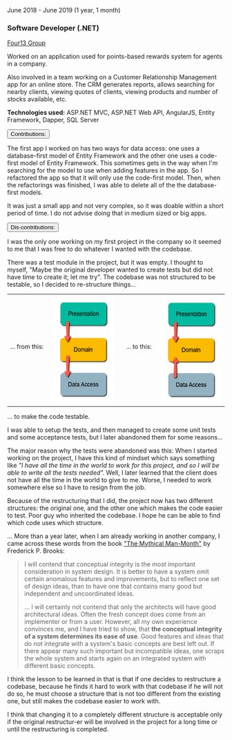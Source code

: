 <div class="">
    <div class="float-right">
        <span class="text-primary experience-date">June 2018 - June 2019 (1 year, 1 month)</span>
    </div>
    <div class="">
        <h3 class="mb-0">Software Developer (.NET)</h3>
        <div class="subheading mb-3">
            <a href="https://four13group.com/">Four13 Group</a>
        </div>
        <div class="col-md-10">
            <p>
                Worked on an application used for points-based rewards system for agents in a company.
            </p>
            <p>
                Also involved in a team working on a Customer Relationship Management app for an online store. The CRM generates reports, allows searching for nearby clients, viewing quotes of clients, viewing products and number of stocks available, etc.
            </p>
        </div>
        <p class="col-md-10 small">
            <strong>Technologies used:</strong> ASP.NET MVC, ASP.NET Web API, AngularJS, Entity Framework, Dapper, SQL Server
        </p>
    </div>
</div>


<div class="col-md-10 accordion mt-2 d-print-none d-none" id="experience-5-four13-accordion">
    <div class="card">
        <div class="card-header p-0" id="experience-5-four13-heading-contributions">
            <p class="mb-0">
                <button class="btn btn-link btn-block text-left collapsed subheading-small" type="button" data-toggle="collapse" data-target="#experience-5-four13-collapse-contributions" aria-expanded="true" aria-controls="experience-5-four13-collapse-contributions">
                Contributions:
                </button>
            </p>
        </div>
        <div id="experience-5-four13-collapse-contributions" class="collapse" aria-labelledby="experience-5-four13-heading-contributions" data-parent="#experience-5-four13-accordion">
	        <div class="card-body">
                <div class="pr-3">
                    <p>
                        The first app I worked on has two ways for data access: one uses a database-first model of Entity Framework and the other one uses a code-first model of Entity Framework. This sometimes gets in the way when I'm searching for the model to use when adding features in the app. So I refactored the app so that it will only use the code-first model. Then, when the refactorings was finished, I was able to delete all of the the database-first models.
                    </p>
                    <p>
                        It was just a small app and not very complex, so it was doable within a short period of time. I do not advise doing that in medium sized or big apps.
                    </p>
                </div>
            </div>
        </div>
    </div>
    <div class="card">
        <div class="card-header p-0" id="experience-5-four13-heading-lessons-learned">
	        <p class="mb-0">
	            <button class="btn btn-link btn-block text-left collapsed subheading-small" type="button" data-toggle="collapse" data-target="#experience-5-four13-collapse-lessons-learned" aria-expanded="false" aria-controls="experience-5-four13-collapse-lessons-learned">
	            Dis-contributions:
	            </button>
	        </p>
        </div>
        <div id="experience-5-four13-collapse-lessons-learned" class="collapse" aria-labelledby="experience-5-four13-heading-lessons-learned" data-parent="#experience-5-four13-accordion">
	        <div class="card-body">
                <div class="pr-3">
                    <p>
                        I was the only one working on my first project in the company so it seemed to me that I was free to do whatever I wanted with the codebase.
                    </p>
                    <p>
                        There was a test module in the project, but it was empty. I thought to myself, "Maybe the original developer wanted to create tests but did not have time to create it; let me try". The codebase was not structured to be testable, so I decided to re-structure things...
                    </p>
                    <div class="mb-3">
                        <table>
                            <tbody>
                                <tr>
                                    <td>... from this: &nbsp;&nbsp;&nbsp;</td>
                                    <td>
                                        <a href="https://blog.ploeh.dk/2013/12/03/layers-onions-ports-adapters-its-all-the-same/">
                                            <img src="/images/2021/2021-05-22-simple-diagram-layered-architecture.png" height="250">
                                        </a>
                                    </td>
                                    <td>&nbsp;&nbsp;&nbsp; ... to this: &nbsp;&nbsp;&nbsp;</td>
                                    <td>
                                        <a href="https://blog.ploeh.dk/2013/12/03/layers-onions-ports-adapters-its-all-the-same/">
                                            <img src="/images/2021/2021-05-22-simple-diagram-clean-architecture.png" height="250">
                                        </a>
                                    </td>
                                </tr>
                                <!-- <tr>
                                    <td colspan="4">
                                        <small>(images are from Mark Seeman's post, <a href="https://blog.ploeh.dk/2013/12/03/layers-onions-ports-adapters-its-all-the-same/">"Layers, Onions, Ports, Adapters: it's all the same"</a>)</small>
                                    </td>
                                </tr> -->
                            </tbody>
                        </table>
                    </div>
                    <p>
                        ... to make the code testable.
                    </p>
                    <p>
                        I was able to setup the tests, and then managed to create some unit tests and some acceptance tests, but I later abandoned them for some reasons... 
                    </p>
                    <p>
                        The major reason why the tests were abandoned was this: When I started working on the project, I have this kind of mindset which says something like <em>"I have all the time in the world to work for this project, and so I will be able to write all the tests needed".</em> Well, I later learned that the client does not have all the time in the world to give to me. Worse, I needed to work somewhere else so I have to resign from the job.
                    </p>                    
                    <p>
                        Because of the restructuring that I did, the project now has two different structures: the original one, and the other one which makes the code easier to test. Poor guy who inherited the codebase. I hope he can be able to find which code uses which structure.
                    </p>                
                    <p>
                        ... More than a year later, when I am already working in another company, I came across these words from the book <a href="https://www.bookdepository.com/Mythical-Man-Month-Frederick-P-Brooks-Jr/9780201835953?a_aid=jflaga">"The Mythical Man-Month"</a> by Frederick P. Brooks:
                    </p>
                    <blockquote>                  
                        <p>
                            I will contend that conceptual integrity is the most important consideration in system design. It is better to have a system omit certain anomalous features and improvements, but to reflect one set of design ideas, than to have one that contains many good but independent and uncoordinated ideas.
                        </p>
                        <p>
                            ... I will certainly not contend that only the architects will have good architectural ideas. Often the fresh concept does come from an implementer or from a user. However, all my own experience convinces me, and I have tried to show, that <strong>the conceptual integrity of a system determines its ease of use</strong>. Good features and ideas that do not integrate with a system's basic concepts are best left out. If there appear many such important but incompatible ideas, one scraps the whole system and starts again on an integrated system with different basic concepts.
                        </p>
                    </blockquote>
                    <p>
                        I think the lesson to be learned in that is that if one decides to restructure a codebase, because he finds it hard to work with that codebase if he will not do so, he must choose a structure that is not too different from the existing one, but still makes the codebase easier to work with.
                    </p>
                    <p>
                        I think that changing it to a completely different structure is acceptable only if the original restructur-er will be involved in the project for a long time or until the restructuring is completed.
                    </p>
                    <!-- <p>
                        <small>(* the images in this section are from Mark Seeman's post, <a href="https://blog.ploeh.dk/2013/12/03/layers-onions-ports-adapters-its-all-the-same/">"Layers, Onions, Ports, Adapters: it's all the same"</a>)</small>
                    </p>                     -->
	            </div>
	        </div>
        </div>
    </div>
</div>

<div class="mb-5">

</div>
